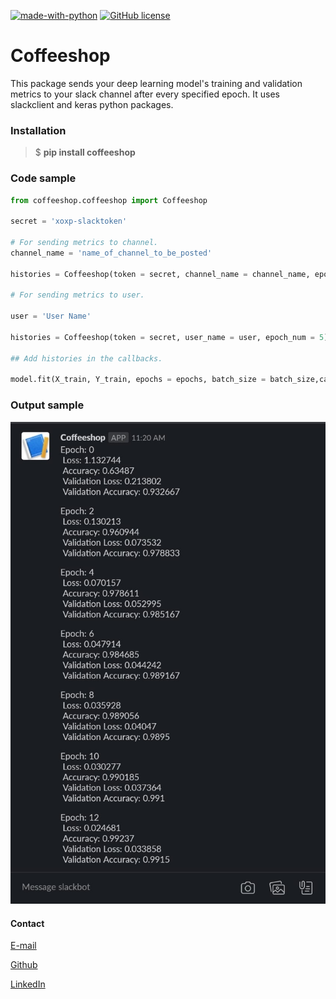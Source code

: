 [![made-with-python](https://img.shields.io/badge/Made%20with-Python-1f425f.svg)](https://www.python.org/) [![GitHub license](https://img.shields.io/github/license/Naereen/StrapDown.js.svg)](https://github.com/Naereen/StrapDown.js/blob/master/LICENSE)

# Coffeeshop

This package sends your deep learning model's training and validation metrics to your slack channel after every specified epoch.
It uses slackclient and keras python packages.

### Installation

>$ **pip install coffeeshop**


### Code sample

```python
from coffeeshop.coffeeshop import Coffeeshop

secret = 'xoxp-slacktoken'

# For sending metrics to channel.
channel_name = 'name_of_channel_to_be_posted'

histories = Coffeeshop(token = secret, channel_name = channel_name, epoch_num = 5)

# For sending metrics to user.

user = 'User Name'

histories = Coffeeshop(token = secret, user_name = user, epoch_num = 5)

## Add histories in the callbacks.

model.fit(X_train, Y_train, epochs = epochs, batch_size = batch_size,callbacks = [histories])

```

### Output sample

<img src="readme_resources/sample_output.jpeg">
</img>



#### Contact

[E-mail](arunk609@gmail.com)

[Github](https://github.com/CleanPegasus)

[LinkedIn](https://www.linkedin.com/in/arunkumar-l/)

